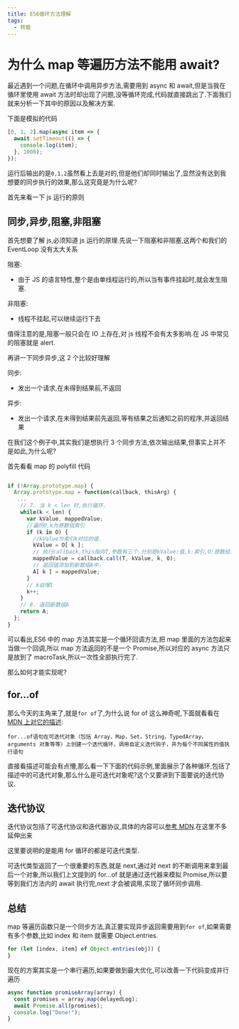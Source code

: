 ```yaml
---
title: ES6循环方法理解
tags:
  - 转载
---
```


# 为什么 map 等遍历方法不能用 await?

最近遇到一个问题,在循环中调用异步方法,需要用到 async 和 await,但是当我在循环里使用 await 方法时却出现了问题,没等循环完成,代码就直接跳出了.下面我们就来分析一下其中的原因以及解决方案.

下面是模拟的代码

```javascript
[0, 1, 2].map(async item => {
  await setTimeout(() => {
    console.log(item);
  }, 1000);
});
```

运行后输出的是`0,1,2`虽然看上去是对的,但是他们却同时输出了,显然没有达到我想要的同步执行的效果,那么这究竟是为什么呢?

首先来看一下 js 运行的原则

## 同步,异步,阻塞,非阻塞

首先想要了解 js,必须知道 js 运行的原理.先说一下阻塞和非阻塞,这两个和我们的 EventLoop 没有太大关系

阻塞:

- 由于 JS 的语言特性,整个是由单线程运行的,所以当有事件挂起时,就会发生阻塞.

非阻塞:

- 线程不挂起,可以继续运行下去

值得注意的是,阻塞一般只会在 IO 上存在,对 js 线程不会有太多影响.在 JS 中常见的阻塞就是 alert.

再讲一下同步异步,这 2 个比较好理解

同步:

- 发出一个请求,在未得到结果前,不返回

异步:

- 发出一个请求,在未得到结果前先返回,等有结果之后通知之前的程序,并返回结果

在我们这个例子中,其实我们是想执行 3 个同步方法,依次输出结果,但事实上并不是如此,为什么呢?

首先看看 map 的 polyfill 代码

```javascript

if (!Array.prototype.map) {
  Array.prototype.map = function(callback, thisArg) {
   ...
    // 7. 当 k < len 时,执行循环.
    while(k < len) {
      var kValue, mappedValue;
      //遍历O,k为原数组索引
      if (k in O) {
        //kValue为索引k对应的值.
        kValue = O[ k ];
        // 执行callback,this指向T,参数有三个.分别是kValue:值,k:索引,O:原数组.
        mappedValue = callback.call(T, kValue, k, O);
        // 返回值添加到新数组A中.
        A[ k ] = mappedValue;
      }
      // k自增1
      k++;
    }
    // 8. 返回新数组A
    return A;
  };
}

```

可以看出,ES6 中的 map 方法其实是一个循环回调方法,把 map 里面的方法包起来当做一个回调,所以 map 方法返回的不是一个 Promise,所以对应的 async 方法只是放到了 macroTask,所以一次性全部执行完了.

那么如何才能实现呢?

## for...of

那么今天的主角来了,就是`for of`了,为什么说 for of 这么神奇呢,下面就看看在[MDN 上对它的描述](https://developer.mozilla.org/zh-CN/docs/Web/JavaScript/Reference/Statements/for...of):

```
for...of语句在可迭代对象（包括 Array，Map，Set，String，TypedArray，arguments 对象等等）上创建一个迭代循环，调用自定义迭代钩子，并为每个不同属性的值执行语句
```

直接看描述可能会有点懵,那么看一下下面的代码示例,里面展示了各种循环,包括了描述中的可迭代对象,那么什么是可迭代对象呢?这个又要讲到下面要说的迭代协议.

## 迭代协议

迭代协议包括了可迭代协议和迭代器协议,具体的内容可以[参考 MDN](https://developer.mozilla.org/zh-CN/docs/Web/JavaScript/Reference/Iteration_protocols).在这里不多延伸出来

这里要说明的是能用 for 循环的都是可迭代类型.

可迭代类型返回了一个很重要的东西,就是 next,通过对 next 的不断调用来拿到最后一个对象,所以我们上文提到的 for...of 就是通过迭代器来模拟 Promise,所以要等到我们方法内的 await 执行完,next 才会被调用,实现了循环同步调用.

## 总结

map 等遍历函数只是一个同步方法,真正要实现异步返回需要用到`for of`,如果需要有多个参数,比如 index 和 item 就需要 Object.entries.

```javascript
for (let [index, item] of Object.entries(obj)) {
}
```

现在的方案其实是一个串行遍历,如果要做到最大优化,可以改善一下代码变成并行遍历

```javascript
async function promiseArray(array) {
  const promises = array.map(delayedLog);
  await Promise.all(promises);
  console.log("Done!");
}
```
